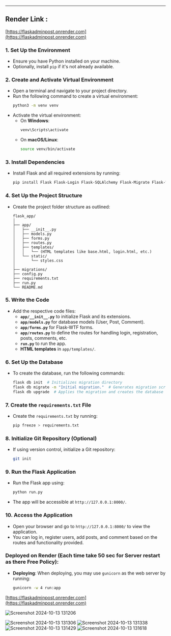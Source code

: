
---
## Render Link : 
[https://flaskadminpost.onrender.com](https://flaskadminpost.onrender.com)


### 1. **Set Up the Environment**
   - Ensure you have Python installed on your machine.
   - Optionally, install `pip` if it's not already available.

### 2. **Create and Activate Virtual Environment**
   - Open a terminal and navigate to your project directory.
   - Run the following command to create a virtual environment:
     ```bash
     python3 -m venv venv
     ```
   - Activate the virtual environment:
     - On **Windows**:
       ```bash
       venv\Scripts\activate
       ```
     - On **macOS/Linux**:
       ```bash
       source venv/bin/activate
       ```

### 3. **Install Dependencies**
   - Install Flask and all required extensions by running:
     ```bash
     pip install Flask Flask-Login Flask-SQLAlchemy Flask-Migrate Flask-WTF Werkzeug
     ```

### 4. **Set Up the Project Structure**
   - Create the project folder structure as outlined:
     ```
     flask_app/
     │
     ├── app/
     │   ├── __init__.py
     │   ├── models.py
     │   ├── forms.py
     │   ├── routes.py
     │   ├── templates/
     │   │   └── (HTML templates like base.html, login.html, etc.)
     │   └── static/
     │       └── styles.css
     │
     ├── migrations/
     ├── config.py
     ├── requirements.txt
     ├── run.py
     └── README.md
     ```

### 5. **Write the Code**
   - Add the respective code files:
     - **`app/__init__.py`** to initialize Flask and its extensions.
     - **`app/models.py`** for database models (User, Post, Comment).
     - **`app/forms.py`** for Flask-WTF forms.
     - **`app/routes.py`** to define the routes for handling login, registration, posts, comments, etc.
     - **`run.py`** to run the app.
     - **HTML templates** in `app/templates/`.
   
### 6. **Set Up the Database**
   - To create the database, run the following commands:
     ```bash
     flask db init  # Initializes migration directory
     flask db migrate -m "Initial migration."  # Generates migration script
     flask db upgrade  # Applies the migration and creates the database
     ```

### 7. **Create the `requirements.txt` File**
   - Create the `requirements.txt` by running:
     ```bash
     pip freeze > requirements.txt
     ```

### 8. **Initialize Git Repository (Optional)**
   - If using version control, initialize a Git repository:
     ```bash
     git init
     ```

### 9. **Run the Flask Application**
   - Run the Flask app using:
     ```bash
     python run.py
     ```
   - The app will be accessible at `http://127.0.0.1:8000/`.

### 10. **Access the Application**
   - Open your browser and go to `http://127.0.0.1:8000/` to view the application.
   - You can log in, register users, add posts, and comment based on the routes and functionality provided.

### Deployed on Render (Each time take 50 sec for Server restart as there Free Policy):
- **Deploying**: When deploying, you may use `gunicorn` as the web server by running:
  ```bash
  gunicorn -w 4 run:app
  ```

[https://flaskadminpost.onrender.com](https://flaskadminpost.onrender.com)


![Screenshot 2024-10-13 131206](https://github.com/user-attachments/assets/35f4a51b-cd78-4811-83f1-9c1701290795)

![Screenshot 2024-10-13 131306](https://github.com/user-attachments/assets/226bd746-1de1-4330-9d18-6854a7a555e3)
![Screenshot 2024-10-13 131338](https://github.com/user-attachments/assets/d36bd753-99e2-427d-aafe-e0ab641525d6)
![Screenshot 2024-10-13 131429](https://github.com/user-attachments/assets/3c3619ef-73d1-4af7-aa93-a6fc3c7409c1)
![Screenshot 2024-10-13 131618](https://github.com/user-attachments/assets/853ea7dc-7301-4322-afb8-344ed834e4ba)
